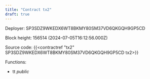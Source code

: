 ```yaml
---
title: "Contract tx2"
draft: true
---
```

Deployer: SP3SDZ9WKEDX6WT8BKMY80SM37VD6QKGQH9GP5CD


 



Block height: 156514 (2024-07-05T16:12:56.000Z)

Source code: {{<contractref "tx2" SP3SDZ9WKEDX6WT8BKMY80SM37VD6QKGQH9GP5CD tx2>}}

Functions:

* tt _public_
